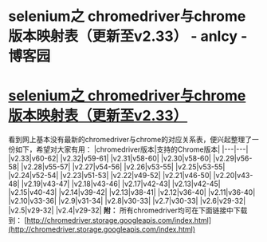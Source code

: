 
# selenium之 chromedriver与chrome版本映射表（更新至v2.33） - anlcy - 博客园






# [selenium之 chromedriver与chrome版本映射表（更新至v2.33）](https://www.cnblogs.com/camilla/p/8006571.html)
看到网上基本没有最新的chromedriver与chrome的对应关系表，便兴起整理了一份如下，希望对大家有用：
|chromedriver版本|支持的Chrome版本|
|---|---|
|v2.33|v60-62|
|v2.32|v59-61|
|v2.31|v58-60|
|v2.30|v58-60|
|v2.29|v56-58|
|v2.28|v55-57|
|v2.27|v54-56|
|v2.26|v53-55|
|v2.25|v53-55|
|v2.24|v52-54|
|v2.23|v51-53|
|v2.22|v49-52|
|v2.21|v46-50|
|v2.20|v43-48|
|v2.19|v43-47|
|v2.18|v43-46|
|v2.17|v42-43|
|v2.13|v42-45|
|v2.15|v40-43|
|v2.14|v39-42|
|v2.13|v38-41|
|v2.12|v36-40|
|v2.11|v36-40|
|v2.10|v33-36|
|v2.9|v31-34|
|v2.8|v30-33|
|v2.7|v30-33|
|v2.6|v29-32|
|v2.5|v29-32|
|v2.4|v29-32|
**附：**
所有chromedriver均可在下面链接中下载到：
[http://chromedriver.storage.googleapis.com/index.html](http://chromedriver.storage.googleapis.com/index.html)





